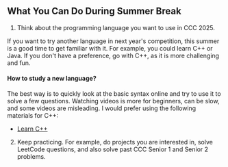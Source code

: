 ## What You Can Do During Summer Break

1. Think about the programming language you want to use in CCC 2025.

If you want to try another language in next year's competition, this summer is a good time to get familiar with it. For example, you could learn C++ or Java. If you don't have a preference, go with C++, as it is more challenging and fun.

#### How to study a new language?

The best way is to quickly look at the basic syntax online and try to use it to solve a few questions. Watching videos is more for beginners, can be slow, and some videos are misleading. I would prefer using the following materials for C++:

- [Learn C++](https://www.learncpp.com/)

2. Keep practicing. For example, do projects you are interested in, solve LeetCode questions, and also solve past CCC Senior 1 and Senior 2 problems.
